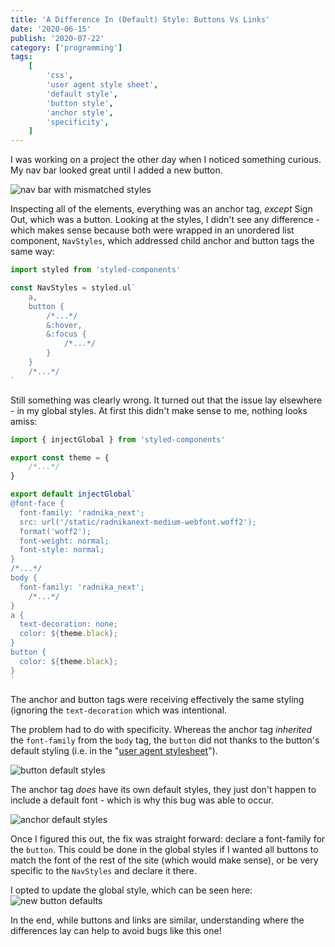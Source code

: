 ```yaml
---
title: 'A Difference In (Default) Style: Buttons Vs Links'
date: '2020-06-15'
publish: '2020-07-22'
category: ['programming']
tags:
    [
        'css',
        'user agent style sheet',
        'default style',
        'button style',
        'anchor style',
        'specificity',
    ]
---
```


I was working on a project the other day when I noticed something curious. My nav bar looked great until I added a new button.

![nav bar with mismatched styles](https://res.cloudinary.com/scweiss1/image/upload/v1592224380/code-comments/user-style-button-anchor-difference/nav-bar.png)

Inspecting all of the elements, everything was an anchor tag, _except_ Sign Out, which was a button. Looking at the styles, I didn't see any difference - which makes sense because both were wrapped in an unordered list component, `NavStyles`, which addressed child anchor and button tags the same way:

```javascript:title=NavStylesAbridged.js
import styled from 'styled-components'

const NavStyles = styled.ul`
    a,
    button {
        /*...*/
        &:hover,
        &:focus {
            /*...*/
        }
    }
    /*...*/
`
```

Still something was clearly wrong. It turned out that the issue lay elsewhere - in my global styles. At first this didn't make sense to me, nothing looks amiss:

```javascript:title=GlobalTheme.js
import { injectGlobal } from 'styled-components'

export const theme = {
    /*...*/
}

export default injectGlobal`
@font-face {
  font-family: 'radnika_next';
  src: url('/static/radnikanext-medium-webfont.woff2');
  format('woff2');
  font-weight: normal;
  font-style: normal;
}
/*...*/
body {
  font-family: 'radnika_next';
	/*...*/
}
a {
  text-decoration: none;
  color: ${theme.black};
}
button {
  color: ${theme.black};
}
`
```

The anchor and button tags were receiving effectively the same styling (ignoring the `text-decoration` which was intentional.

The problem had to do with specificity. Whereas the anchor tag _inherited_ the `font-family` from the `body` tag, the `button` did not thanks to the button's default styling (i.e. in the "[user agent stylesheet](https://www.w3.org/TR/UAAG20/#def-user-stylesheet)").

![button default styles](https://res.cloudinary.com/scweiss1/image/upload/v1592224386/code-comments/user-style-button-anchor-difference/button-defaults.png)

The anchor tag _does_ have its own default styles, they just don't happen to include a default font - which is why this bug was able to occur.

![anchor default styles](https://res.cloudinary.com/scweiss1/image/upload/v1592224389/code-comments/user-style-button-anchor-difference/anchor-defaults.png)

Once I figured this out, the fix was straight forward: declare a font-family for the `button`. This could be done in the global styles if I wanted all buttons to match the font of the rest of the site (which would make sense), or be very specific to the `NavStyles` and declare it there.

I opted to update the global style, which can be seen here:
![new button defaults](https://res.cloudinary.com/scweiss1/image/upload/v1592224542/code-comments/user-style-button-anchor-difference/button-with-new-defaults.png)

In the end, while buttons and links are similar, understanding where the differences lay can help to avoid bugs like this one!
